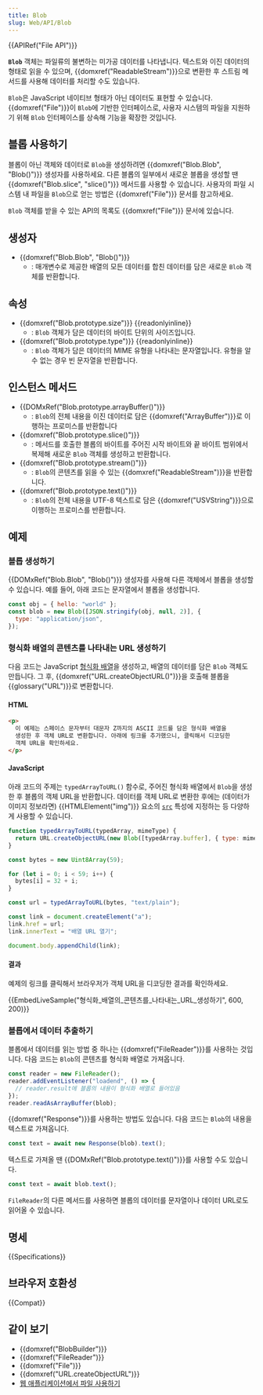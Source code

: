 ```yaml
---
title: Blob
slug: Web/API/Blob
---
```


{{APIRef("File API")}}

**`Blob`** 객체는 파일류의 불변하는 미가공 데이터를 나타냅니다. 텍스트와 이진 데이터의 형태로 읽을 수 있으며, {{domxref("ReadableStream")}}으로 변환한 후 스트림 메서드를 사용해 데이터를 처리할 수도 있습니다.

`Blob`은 JavaScript 네이티브 형태가 아닌 데이터도 표현할 수 있습니다. {{domxref("File")}}이 `Blob`에 기반한 인터페이스로, 사용자 시스템의 파일을 지원하기 위해 `Blob` 인터페이스를 상속해 기능을 확장한 것입니다.

## 블롭 사용하기

블롭이 아닌 객체와 데이터로 `Blob`을 생성하려면 {{domxref("Blob.Blob", "Blob()")}} 생성자를 사용하세요. 다른 블롭의 일부에서 새로운 블롭을 생성할 땐 {{domxref("Blob.slice", "slice()")}} 메서드를 사용할 수 있습니다. 사용자의 파일 시스템 내 파일을 `Blob`으로 얻는 방법은 {{domxref("File")}} 문서를 참고하세요.

`Blob` 객체를 받을 수 있는 API의 목록도 {{domxref("File")}} 문서에 있습니다.

## 생성자

- {{domxref("Blob.Blob", "Blob()")}}
  - : 매개변수로 제공한 배열의 모든 데이터를 합친 데이터를 담은 새로운 `Blob` 객체를 반환합니다.

## 속성

- {{domxref("Blob.prototype.size")}} {{readonlyinline}}
  - : `Blob` 객체가 담은 데이터의 바이트 단위의 사이즈입니다.
- {{domxref("Blob.prototype.type")}} {{readonlyinline}}
  - : `Blob` 객체가 담은 데이터의 MIME 유형을 나타내는 문자열입니다. 유형을 알 수 없는 경우 빈 문자열을 반환합니다.

## 인스턴스 메서드

- {{DOMxRef("Blob.prototype.arrayBuffer()")}}
  - : `Blob`의 전체 내용을 이진 데이터로 담은 {{domxref("ArrayBuffer")}}로 이행하는 프로미스를 반환합니다
- {{domxref("Blob.prototype.slice()")}}
  - : 메서드를 호출한 블롭의 바이트를 주어진 시작 바이트와 끝 바이트 범위에서 복제해 새로운 `Blob` 객체를 생성하고 반환합니다.
- {{domxref("Blob.prototype.stream()")}}
  - : `Blob`의 콘텐츠를 읽을 수 있는 {{domxref("ReadableStream")}}을 반환합니다.
- {{domxref("Blob.prototype.text()")}}
  - : `Blob`의 전체 내용을 UTF-8 텍스트로 담은 {{domxref("USVString")}}으로 이행하는 프로미스를 반환합니다.

## 예제

### 블롭 생성하기

{{DOMxRef("Blob.Blob", "Blob()")}} 생성자를 사용해 다른 객체에서 블롭을 생성할 수 있습니다. 예를 들어, 아래 코드는 문자열에서 블롭을 생성합니다.

```js
const obj = { hello: "world" };
const blob = new Blob([JSON.stringify(obj, null, 2)], {
  type: "application/json",
});
```

### 형식화 배열의 콘텐츠를 나타내는 URL 생성하기

다음 코드는 JavaScript [형식화 배열](/ko/docs/Web/JavaScript/Typed_arrays)을 생성하고, 배열의 데이터를 담은 `Blob` 객체도 만듭니다. 그 후, {{domxref("URL.createObjectURL()")}}을 호출해 블롭을 {{glossary("URL")}}로 변환합니다.

#### HTML

```html
<p>
  이 예제는 스페이스 문자부터 대문자 Z까지의 ASCII 코드를 담은 형식화 배열을
  생성한 후 객체 URL로 변환합니다. 아래에 링크를 추가했으니, 클릭해서 디코딩한
  객체 URL을 확인하세요.
</p>
```

#### JavaScript

아래 코드의 주제는 `typedArrayToURL()` 함수로, 주어진 형식화 배열에서 `Blob`을 생성한 후 블롭의 객체 URL을 반환합니다. 데이터를 객체 URL로 변환한 후에는 (데이터가 이미지 정보라면) {{HTMLElement("img")}} 요소의 [`src`](/ko/docs/Web/HTML/Element/img#src) 특성에 지정하는 등 다양하게 사용할 수 있습니다.

```js
function typedArrayToURL(typedArray, mimeType) {
  return URL.createObjectURL(new Blob([typedArray.buffer], { type: mimeType }));
}

const bytes = new Uint8Array(59);

for (let i = 0; i < 59; i++) {
  bytes[i] = 32 + i;
}

const url = typedArrayToURL(bytes, "text/plain");

const link = document.createElement("a");
link.href = url;
link.innerText = "배열 URL 열기";

document.body.appendChild(link);
```

#### 결과

예제의 링크를 클릭해서 브라우저가 객체 URL을 디코딩한 결과를 확인하세요.

{{EmbedLiveSample("형식화_배열의_콘텐츠를_나타내는_URL_생성하기", 600, 200)}}

### 블롭에서 데이터 추출하기

블롭에서 데이터를 읽는 방법 중 하나는 {{domxref("FileReader")}}를 사용하는 것입니다. 다음 코드는 `Blob`의 콘텐츠를 형식화 배열로 가져옵니다.

```js
const reader = new FileReader();
reader.addEventListener("loadend", () => {
  // reader.result에 블롭의 내용이 형식화 배열로 들어있음
});
reader.readAsArrayBuffer(blob);
```

{{domxref("Response")}}를 사용하는 방법도 있습니다. 다음 코드는 `Blob`의 내용을 텍스트로 가져옵니다.

```js
const text = await new Response(blob).text();
```

텍스트로 가져올 땐 {{DOMxRef("Blob.prototype.text()")}}를 사용할 수도 있습니다.

```js
const text = await blob.text();
```

`FileReader`의 다른 메서드를 사용하면 블롭의 데이터를 문자열이나 데이터 URL로도 읽어올 수 있습니다.

## 명세

{{Specifications}}

## 브라우저 호환성

{{Compat}}

## 같이 보기

- {{domxref("BlobBuilder")}}
- {{domxref("FileReader")}}
- {{domxref("File")}}
- {{domxref("URL.createObjectURL")}}
- [웹 애플리케이션에서 파일 사용하기](/ko/docs/Web/API/File/Using_files_from_web_applications)

